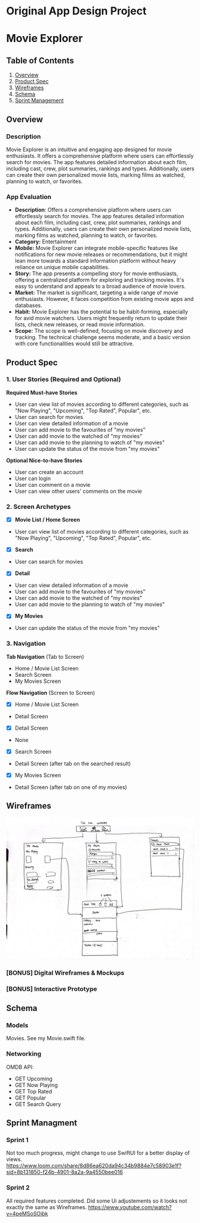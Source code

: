 Original App Design Project 
===

# Movie Explorer

## Table of Contents

1. [Overview](#Overview)
2. [Product Spec](#Product-Spec)
3. [Wireframes](#Wireframes)
4. [Schema](#Schema)
5. [Sprint Management](#Sprint)

## Overview

### Description

Movie Explorer is an intuitive and engaging app designed for movie enthusiasts. It offers a comprehensive platform where users can effortlessly search for movies. The app features detailed information about each film, including cast, crew, plot summaries, rankings and types. Additionally, users can create their own personalized movie lists, marking films as watched, planning to watch, or favorites. 

### App Evaluation

- **Description**: Offers a comprehensive platform where users can effortlessly search for movies. The app features detailed information about each film, including cast, crew, plot summaries, rankings and types. Additionally, users can create their own personalized movie lists, marking films as watched, planning to watch, or favorites. 
- **Category:** Entertainment
- **Mobile:** Movie Explorer can integrate mobile-specific features like notifications for new movie releases or recommendations, but it might lean more towards a standard information platform without heavy reliance on unique mobile capabilities.
- **Story:** The app presents a compelling story for movie enthusiasts, offering a centralized platform for exploring and tracking movies. It's easy to understand and appeals to a broad audience of movie lovers.
- **Market:** The market is significant, targeting a wide range of movie enthusiasts. However, it faces competition from existing movie apps and databases.
- **Habit:** Movie Explorer has the potential to be habit-forming, especially for avid movie watchers. Users might frequently return to update their lists, check new releases, or read movie information.
- **Scope:** The scope is well-defined, focusing on movie discovery and tracking. The technical challenge seems moderate, and a basic version with core functionalities would still be attractive.

## Product Spec

### 1. User Stories (Required and Optional)

**Required Must-have Stories**

* User can view list of movies according to different categories, such as "Now Playing", "Upcoming", "Top Rated", Popular", etc.
* User can search for movies
* User can view detailed information of a movie
* User can add movie to the favourites of "my movies"
* User can add movie to the watched of "my movies"
* User can add movie to the planning to watch of "my movies"
* User can update the status of the movie from "my movies"

**Optional Nice-to-have Stories**

* User can create an account
* User can login
* User can comment on a movie
* User can view other users' comments on the movie

### 2. Screen Archetypes

- [x] **Movie List / Home Screen**
* User can view list of movies according to different categories, such as "Now Playing", "Upcoming", "Top Rated", Popular", etc.
- [x] **Search**
* User can search for movies
- [x] **Detail**
* User can view detailed information of a movie
* User can add movie to the favourites of "my movies"
* User can add movie to the watched of "my movies"
* User can add movie to the planning to watch of "my movies"
- [x] **My Movies**
* User can update the status of the movie from "my movies"

### 3. Navigation

**Tab Navigation** (Tab to Screen)

* Home / Movie List Screen
* Search Screen
* My Movies Screen

**Flow Navigation** (Screen to Screen)

- [x] Home / Movie List Screen
* Detail Screen
- [x] Detail Screen
* None
- [x] Search Screen
* Detail Screen (after tab on the searched result)
- [x] My Movies Screen
* Detail Screen (after tab on one of my movies)

## Wireframes

![](IMG_9037.JPG)

### [BONUS] Digital Wireframes & Mockups

### [BONUS] Interactive Prototype

## Schema 


### Models

Movies. See my Movie.swift file.

### Networking

OMDB API:
 - GET Upcoming
 - GET Now Playing
 - GET Top Rated
 - GET Popular
 - GET Search Query

## Sprint Managment
### Sprint 1
Not too much progress, might change to use SwiftUI for a better display of views.
https://www.loom.com/share/8d86ea620da94c34b9884e7c58903e1f?sid=8b131850-f24b-4901-8a2a-9a4550bee016

### Sprint 2
All required features completed. Did some Ui adjustements so it looks not exactly the same as Wireframes.
https://www.youtube.com/watch?v=4peMSoSOibk
